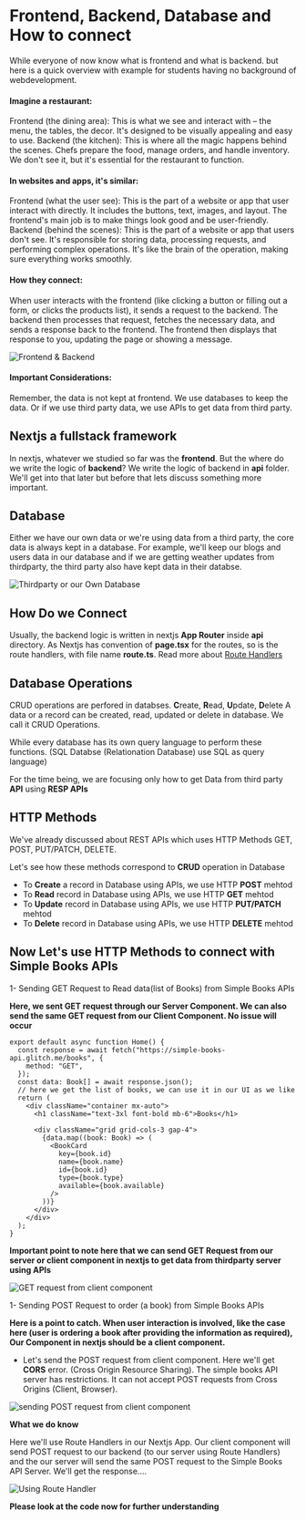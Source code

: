 # Frontend, Backend, Database and How to connect

While everyone of now know what is frontend and what is backend. but here is a quick overview with example for students having no background of webdevelopment.

#### Imagine a restaurant:

Frontend (the dining area):
This is what we see and interact with – the menu, the tables, the decor. It's designed to be visually appealing and easy to use.
Backend (the kitchen): This is where all the magic happens behind the scenes. Chefs prepare the food, manage orders, and handle inventory. We don't see it, but it's essential for the restaurant to function.

#### In websites and apps, it's similar:

Frontend (what the user see): This is the part of a website or app that user interact with directly. It includes the buttons, text, images, and layout. The frontend's main job is to make things look good and be user-friendly.
Backend (behind the scenes): This is the part of a website or app that users don't see. It's responsible for storing data, processing requests, and performing complex operations. It's like the brain of the operation, making sure everything works smoothly.

#### How they connect:

When user interacts with the frontend (like clicking a button or filling out a form, or clicks the products list), it sends a request to the backend. The backend then processes that request, fetches the necessary data, and sends a response back to the frontend. The frontend then displays that response to you, updating the page or showing a message.

![Frontend & Backend](./images/1.jpg)

#### Important Considerations:

Remember, the data is not kept at frontend. We use databases to keep the data. Or if we use third party data, we use APIs to get data from third party.

## Nextjs a fullstack framework

In nextjs, whatever we studied so far was the **frontend**. But the where do we write the logic of **backend**?
We write the logic of backend in **api** folder. We'll get into that later but before that lets discuss something more important.

## Database

Either we have our own data or we're using data from a third party, the core data is always kept in a database. For example, we'll keep our blogs and users data in our database and if we are getting weather updates from thirdparty, the third party also have kept data in their databse.

![Thirdparty or our Own Database](./images/2.jpg)

## How Do we Connect

Usually, the backend logic is written in nextjs **App Router** inside **api** directory. As Nextjs has convention of **page.tsx** for the routes, so is the route handlers, with file name **route.ts**. Read more about [Route Handlers](https://nextjs.org/docs/app/building-your-application/routing/route-handlers)

## Database Operations

CRUD operations are perfored in databses. **C**reate, **R**ead, **U**pdate, **D**elete
A data or a record can be created, read, updated or delete in database. We call it CRUD Operations.

While every database has its own query language to perform these functions. (SQL Databse (Relationation Database) use SQL as query language)

For the time being, we are focusing only how to get Data from third party **API** using **RESP APIs**

## HTTP Methods

We've already discussed about REST APIs which uses HTTP Methods GET, POST, PUT/PATCH, DELETE.

Let's see how these methods correspond to **CRUD** operation in Database

- To **Create** a record in Database using APIs, we use HTTP **POST** mehtod
- To **Read** record in Database using APIs, we use HTTP **GET** mehtod
- To **Update** record in Database using APIs, we use HTTP **PUT/PATCH** mehtod
- To **Delete** record in Database using APIs, we use HTTP **DELETE** mehtod

## Now Let's use HTTP Methods to connect with Simple Books APIs

1- Sending GET Request to Read data(list of Books) from Simple Books APIs

**Here, we sent GET request through our Server Component. We can also send the same GET request from our Client Component. No issue will occur**

```
export default async function Home() {
  const response = await fetch("https://simple-books-api.glitch.me/books", {
    method: "GET",
  });
  const data: Book[] = await response.json();
  // here we get the list of books, we can use it in our UI as we like
  return (
    <div className="container mx-auto">
      <h1 className="text-3xl font-bold mb-6">Books</h1>

      <div className="grid grid-cols-3 gap-4">
        {data.map((book: Book) => (
          <BookCard
            key={book.id}
            name={book.name}
            id={book.id}
            type={book.type}
            available={book.available}
          />
        ))}
      </div>
    </div>
  );
}
```

**Important point to note here that we can send GET Request from our server or client component in nextjs to get data from thirdparty server using APIs**

![GET request from client component](./images/3.jpg)

1- Sending POST Request to order (a book) from Simple Books APIs

**Here is a point to catch. When user interaction is involved, like the case here (user is ordering a book after providing the information as required), Our Component in nextjs should be a client component.**

- Let's send the POST request from client component.
  Here we'll get **CORS** error. (Cross Origin Resource Sharing). The simple books API server has restrictions. It can not accept POST requests from Cross Origins (Client, Browser).

![sending POST request from client component](./images/4.jpg)

**What we do know**

Here we'll use Route Handlers in our Nextjs App. Our client component will send POST request to our backend (to our server using Route Handlers) and the our server will send the same POST request to the Simple Books API Server. We'll get the response....

![Using Route Handler](./images/5.jpg)

**Please look at the code now for further understanding**
